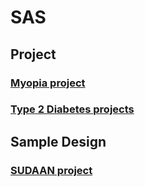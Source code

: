 # SAS
## Project
### [Myopia project](/Project/myopia.sas)
### [Type 2 Diabetes projects](/Project/Type2D.sas)
## Sample Design
### [SUDAAN project](/)
